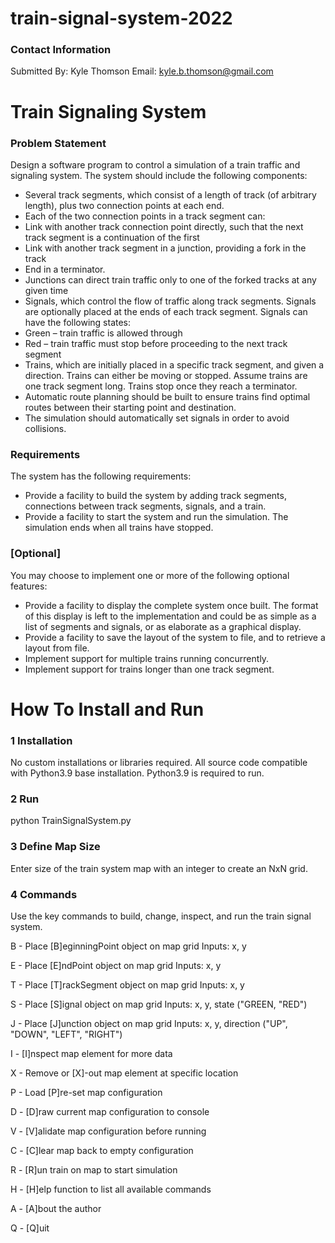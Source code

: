 # train-signal-system-2022

### Contact Information

Submitted By: Kyle Thomson
Email: kyle.b.thomson@gmail.com

Train Signaling System
==============================================

### Problem Statement

Design a software program to control a simulation of a train traffic and signaling system. The system should include the following components:
- Several track segments, which consist of a length of track (of arbitrary length), plus two connection points at each end.
- Each of the two connection points in a track segment can:
- Link with another track connection point directly, such that the next track segment is a continuation of the first
- Link with another track segment in a junction, providing a fork in the track
- End in a terminator.
- Junctions can direct train traffic only to one of the forked tracks at any given time
- Signals, which control the flow of traffic along track segments. Signals are optionally placed at the ends of each track segment. Signals can have the following states:
- Green – train traffic is allowed through
- Red – train traffic must stop before proceeding to the next track segment
- Trains, which are initially placed in a specific track segment, and given a direction. Trains can either be moving or stopped. Assume trains are one track segment long. Trains stop once they reach a terminator.
- Automatic route planning should be built to ensure trains find optimal routes between their starting point and destination.
- The simulation should automatically set signals in order to avoid collisions.

### Requirements

The system has the following requirements:
- Provide a facility to build the system by adding track segments, connections between track segments, signals, and a train.
- Provide a facility to start the system and run the simulation. The simulation ends when all trains have stopped.

### [Optional]

You may choose to implement one or more of the following optional features:
- Provide a facility to display the complete system once built. The format of this display is left to the implementation and could be as simple as a list of segments and signals, or as elaborate as a graphical display.
- Provide a facility to save the layout of the system to file, and to retrieve a layout from file.
- Implement support for multiple trains running concurrently.
- Implement support for trains longer than one track segment.

How To Install and Run
========================

### 1  Installation

No custom installations or libraries required. All source code compatible with Python3.9 base installation.
Python3.9 is required to run.

### 2  Run

python TrainSignalSystem.py

### 3  Define Map Size

Enter size of the train system map with an integer to create an NxN grid.

### 4  Commands

Use the key commands to build, change, inspect, and run the train signal system.

B - Place [B]eginningPoint object on map grid
    Inputs: x, y

E - Place [E]ndPoint object on map grid
    Inputs: x, y

T - Place [T]rackSegment object on map grid
    Inputs: x, y

S - Place [S]ignal object on map grid
    Inputs: x, y, state ("GREEN, "RED")

J - Place [J]unction object on map grid
    Inputs: x, y, direction ("UP", "DOWN", "LEFT", "RIGHT")

I - [I]nspect map element for more data

X - Remove or [X]-out map element at specific location

P - Load [P]re-set map configuration

D - [D]raw current map configuration to console

V - [V]alidate map configuration before running

C - [C]lear map back to empty configuration

R - [R]un train on map to start simulation

H - [H]elp function to list all available commands

A - [A]bout the author

Q - [Q]uit
